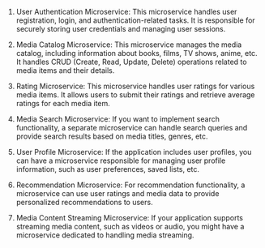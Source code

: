 1. User Authentication Microservice:
This microservice handles user registration, login, and authentication-related tasks. It is responsible for securely storing user credentials and managing user sessions.

2. Media Catalog Microservice:
This microservice manages the media catalog, including information about books, films, TV shows, anime, etc. It handles CRUD (Create, Read, Update, Delete) operations related to media items and their details.

3. Rating Microservice:
This microservice handles user ratings for various media items. It allows users to submit their ratings and retrieve average ratings for each media item.

4. Media Search Microservice:
If you want to implement search functionality, a separate microservice can handle search queries and provide search results based on media titles, genres, etc.

5. User Profile Microservice:
If the application includes user profiles, you can have a microservice responsible for managing user profile information, such as user preferences, saved lists, etc.

6. Recommendation Microservice:
For recommendation functionality, a microservice can use user ratings and media data to provide personalized recommendations to users.

7. Media Content Streaming Microservice:
If your application supports streaming media content, such as videos or audio, you might have a microservice dedicated to handling media streaming.
